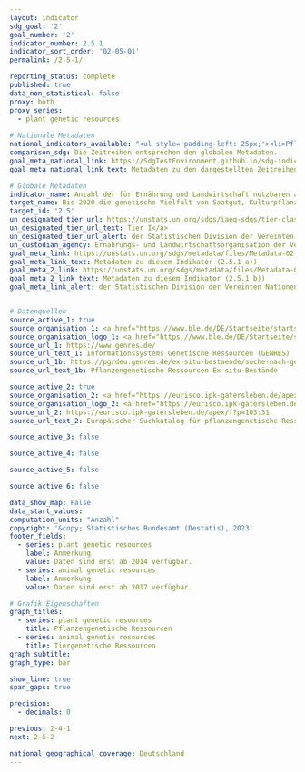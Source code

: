 ```yaml
---
layout: indicator    
sdg_goal: '2'    
goal_number: '2'    
indicator_number: 2.5.1    
indicator_sort_order: '02-05-01'    
permalink: /2-5-1/    

reporting_status: complete    
published: true    
data_non_statistical: false    
proxy: both
proxy_series:
  - plant genetic resources
  
# Nationale Metadaten    
national_indicators_available: "<ul style='padding-left: 25px;'><li>Pflanzengenetische Ressourcen</li> <li> Tiergenetische Ressourcen</li></ul>"    
comparison_sdg: Die Zeitreihen entsprechen den globalen Metadaten.    
goal_meta_national_link: https://SdgTestEnvironment.github.io/sdg-indicators/public/Meta/2.5.1.pdf
goal_meta_national_link_text: Metadaten zu den dargestellten Zeitreihen    

# Globale Metadaten    
indicator_name: Anzahl der für Ernährung und Landwirtschaft nutzbaren a) pflanzen- und b) tiergenetischen Ressourcen, die mittel- oder langfristig in Konservierungseinrichtungen sicher aufbewahrt werden    
target_name: Bis 2020 die genetische Vielfalt von Saatgut, Kulturpflanzen sowie Nutz- und Haustieren und ihren wildlebenden Artverwandten bewahren, unter anderem durch gut verwaltete und diversifizierte Saatgut- und Pflanzenbanken auf nationaler, regionaler und internationaler Ebene, und den Zugang zu den Vorteilen aus der Nutzung der genetischen Ressourcen und des damit verbundenen traditionellen Wissens sowie die ausgewogene und gerechte Aufteilung dieser Vorteile fördern, wie auf internationaler Ebene vereinbart    
target_id: '2.5'    
un_designated_tier_url: https://unstats.un.org/sdgs/iaeg-sdgs/tier-classification/'    
un_designated_tier_url_text: Tier I</a>    
un_designated_tier_url_alert: der Statistischen Division der Vereinten Nationen    
un_custodian_agency: Ernährungs- und Landwirtschaftsorganisation der Vereinten Nationen (FAO)    
goal_meta_link: https://unstats.un.org/sdgs/metadata/files/Metadata-02-05-01a.pdf    
goal_meta_link_text: Metadaten zu diesem Indikator (2.5.1 a))
goal_meta_2_link: https://unstats.un.org/sdgs/metadata/files/Metadata-02-05-01b.pdf
goal_meta_2_link_text: Metadaten zu diesem Indikator (2.5.1 b))    
goal_meta_link_alert: der Statistischen Division der Vereinten Nationen    


# Datenquellen
source_active_1: true
source_organisation_1: <a href="https://www.ble.de/DE/Startseite/startseite_node.html" target="_blank"> Bundesanstalt für Landwirtschaft und Ernährung (BLE) </a>
source_organisation_logo_1: <a href="https://www.ble.de/DE/Startseite/startseite_node.html" target="_blank"><img src="https://g205sdgs.github.io/sdg-indicators/public/OrgImgDe/ble.png" alt="Logo ble" style="height:60px; width:148px"/></a>
source_url_1: https://www.genres.de/
source_url_text_1: Informationssystems Genetische Ressourcen (GENRES)
source_url_1b: https://pgrdeu.genres.de/ex-situ-bestaende/suche-nach-genbanken/
source_url_text_1b: Pflanzengenetische Ressourcen Ex-situ-Bestände

source_active_2: true
source_organisation_2: <a href="https://eurisco.ipk-gatersleben.de/apex/f?p=103:1::::::" target="_blank"> Europäischer Suchkatalog für pflanzengenetische Ressourcen (EURISCO) </a>
source_organisation_logo_2: <a href="https://eurisco.ipk-gatersleben.de/apex/f?p=103:1::::::" target="_blank"><img src="https://g205sdgs.github.io/sdg-indicators/public/OrgImgDe/eurisco.png" alt="Logo eurisco" style="height:60px; width:148px"/></a>
source_url_2: https://eurisco.ipk-gatersleben.de/apex/f?p=103:31
source_url_text_2: Europäischer Suchkatalog für pflanzengenetische Ressourcen (nicht auf Deutsch verfügbar)

source_active_3: false

source_active_4: false

source_active_5: false

source_active_6: false

data_show_map: False    
data_start_values:     
computation_units: "Anzahl"    
copyright: '&copy; Statistisches Bundesamt (Destatis), 2023'    
footer_fields:
  - series: plant genetic resources
    label: Anmerkung
    value: Daten sind erst ab 2014 verfügbar.
  - series: animal genetic resources
    label: Anmerkung
    value: Daten sind erst ab 2017 verfügbar.    

# Grafik Eigenschaften    
graph_titles:
  - series: plant genetic resources
    title: Pflanzengenetische Ressourcen
  - series: animal genetic resources
    title: Tiergenetische Ressourcen
graph_subtitle:     
graph_type: bar    

show_line: true
span_gaps: true

precision:
  - decimals: 0    

previous: 2-4-1    
next: 2-5-2    

national_geographical_coverage: Deutschland    
---
```


<span></span>
